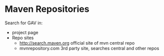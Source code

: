 # Maven Repositories

Search for GAV in:
* project page
* Repo sites
	* http://search.maven.org official site of mvn central repo
	* mvnrepository.com 3rd party site, searches central and other repos
